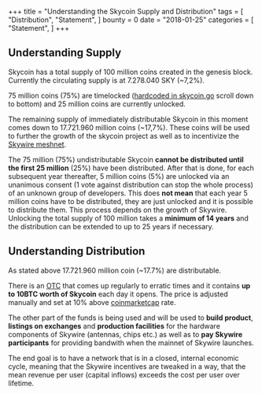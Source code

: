 +++
title = "Understanding the Skycoin Supply and Distribution"
tags = [
    "Distribution",
    "Statement",
]
bounty = 0
date = "2018-01-25"
categories = [
    "Statement",
]
+++

## Understanding Supply

Skycoin has a total supply of 100 million coins created in the genesis block. Currently the circulating supply is at 7.278.040 SKY (~7,2%).

75 million coins (75%) are timelocked ([hardcoded in skycoin.go](https://github.com/skycoin/skycoin/blob/develop/cmd/skycoin/skycoin.go) scroll down to bottom)
and 25 million coins are currently unlocked.

The remaining supply of immediately distributable Skycoin in this moment comes down to 17.721.960 million coins (~17,7%).
These coins will be used to further the growth of the skycoin project as well as to incentivize
the [Skywire meshnet](https://www.skycoin.net/blog/overview/skywire---skycoin-meshnet-project/).

The 75 million (75%) undistributable Skycoin **cannot be distributed until the first 25 million** (25%) have been distributed.
After that is done, for each subsequent year thereafter, 5 million coins (5%) are unlocked via an unanimous consent (1 vote against distribution
can stop the whole process) of an unknown group of developers. This does **not mean** that each year 5 million coins have to be distributed, they are just unlocked and it is possible
to distribute them. This process depends on the growth of Skywire.
Unlocking the total supply of 100 million takes a **minimum of 14 years** and the distribution can be extended to up to 25 years
if necessary.

## Understanding Distribution

As stated above 17.721.960 million coin (~17.7%) are distributable.

There is an [OTC](https://otc.skycoin.net/) that comes up regularly to erratic
times and it contains **up to 10BTC worth of Skycoin** each day it opens.
The price is adjusted manually and set at 10% above [coinmarketcap](https://coinmarketcap.com/currencies/skycoin/) rate.

The other part of the funds is being used and will be used to **build product**, **listings on exchanges** and **production facilities** for the hardware
components of Skywire (antennas, chips etc.) as well as to **pay Skywire participants** for providing bandwith when the mainnet of Skywire launches.

The end goal is to have a network that is in a closed, internal economic cycle, meaning that the Skywire incentives are tweaked in a
way, that the mean revenue per user (capital inflows) exceeds the cost per user over lifetime.

